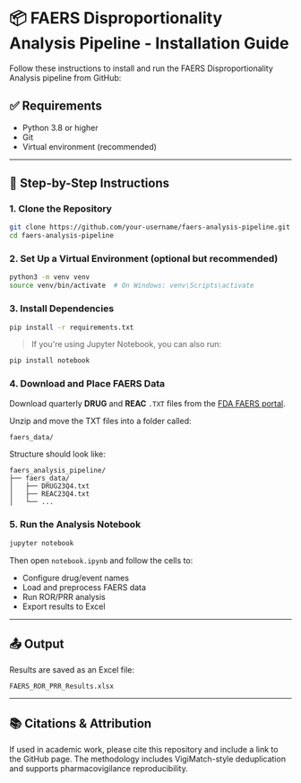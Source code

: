 # 📦 FAERS Disproportionality Analysis Pipeline - Installation Guide

Follow these instructions to install and run the FAERS Disproportionality Analysis pipeline from GitHub:

## ✅ Requirements

- Python 3.8 or higher
- Git
- Virtual environment (recommended)

---

## 🔧 Step-by-Step Instructions

### 1. Clone the Repository

```bash
git clone https://github.com/your-username/faers-analysis-pipeline.git
cd faers-analysis-pipeline
```

### 2. Set Up a Virtual Environment (optional but recommended)

```bash
python3 -m venv venv
source venv/bin/activate  # On Windows: venv\Scripts\activate
```

### 3. Install Dependencies

```bash
pip install -r requirements.txt
```

> If you're using Jupyter Notebook, you can also run:
```bash
pip install notebook
```

### 4. Download and Place FAERS Data

Download quarterly **DRUG** and **REAC** `.TXT` files from the [FDA FAERS portal](https://fis.fda.gov/extensions/FPD-QDE-FAERS/FPD-QDE-FAERS.html).

Unzip and move the TXT files into a folder called:

```bash
faers_data/
```

Structure should look like:

```
faers_analysis_pipeline/
├── faers_data/
│   ├── DRUG23Q4.txt
│   ├── REAC23Q4.txt
│   └── ...
```

### 5. Run the Analysis Notebook

```bash
jupyter notebook
```

Then open `notebook.ipynb` and follow the cells to:

- Configure drug/event names
- Load and preprocess FAERS data
- Run ROR/PRR analysis
- Export results to Excel

---

## 📤 Output

Results are saved as an Excel file:

```
FAERS_ROR_PRR_Results.xlsx
```

---

## 📚 Citations & Attribution

If used in academic work, please cite this repository and include a link to the GitHub page. The methodology includes VigiMatch-style deduplication and supports pharmacovigilance reproducibility.